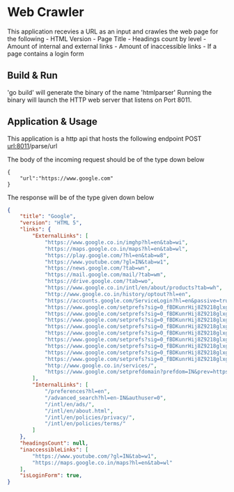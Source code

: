 # Web Crawler
This application recevies a URL as an input and crawles the web page for the following
    - HTML Version
    - Page Title
    - Headings count by level
    - Amount of internal and external links
    - Amount of inaccessible links
    - If a page contains a login form

## Build & Run
'go build' will generate the binary of the name 'htmlparser'
Running the binary will launch the HTTP web server that listens on Port 8011. 

## Application & Usage
This application is a http api that hosts the following endpoint 
POST <url:8011>/parse/url

The body of the incoming request should be of the type down below
```josn
{
    "url":"https://www.google.com"
}
```

The response will be of the type given down below
```json
{
    "title": "Google",
    "version": "HTML 5",
    "links": {
        "ExternalLinks": [
            "https://www.google.co.in/imghp?hl=en&tab=wi",
            "https://maps.google.co.in/maps?hl=en&tab=wl",
            "https://play.google.com/?hl=en&tab=w8",
            "https://www.youtube.com/?gl=IN&tab=w1",
            "https://news.google.com/?tab=wn",
            "https://mail.google.com/mail/?tab=wm",
            "https://drive.google.com/?tab=wo",
            "https://www.google.co.in/intl/en/about/products?tab=wh",
            "http://www.google.co.in/history/optout?hl=en",
            "https://accounts.google.com/ServiceLogin?hl=en&passive=true&continue=https://www.google.com/&ec=GAZAAQ",
            "https://www.google.com/setprefs?sig=0_fBDKunrHij8Z9218glxgCGlyWKM%3D&hl=hi&source=homepage&sa=X&ved=0ahUKEwjE8qSCwaHxAhWzyzgGHYkgBmcQ2ZgBCAU",
            "https://www.google.com/setprefs?sig=0_fBDKunrHij8Z9218glxgCGlyWKM%3D&hl=bn&source=homepage&sa=X&ved=0ahUKEwjE8qSCwaHxAhWzyzgGHYkgBmcQ2ZgBCAY",
            "https://www.google.com/setprefs?sig=0_fBDKunrHij8Z9218glxgCGlyWKM%3D&hl=te&source=homepage&sa=X&ved=0ahUKEwjE8qSCwaHxAhWzyzgGHYkgBmcQ2ZgBCAc",
            "https://www.google.com/setprefs?sig=0_fBDKunrHij8Z9218glxgCGlyWKM%3D&hl=mr&source=homepage&sa=X&ved=0ahUKEwjE8qSCwaHxAhWzyzgGHYkgBmcQ2ZgBCAg",
            "https://www.google.com/setprefs?sig=0_fBDKunrHij8Z9218glxgCGlyWKM%3D&hl=ta&source=homepage&sa=X&ved=0ahUKEwjE8qSCwaHxAhWzyzgGHYkgBmcQ2ZgBCAk",
            "https://www.google.com/setprefs?sig=0_fBDKunrHij8Z9218glxgCGlyWKM%3D&hl=gu&source=homepage&sa=X&ved=0ahUKEwjE8qSCwaHxAhWzyzgGHYkgBmcQ2ZgBCAo",
            "https://www.google.com/setprefs?sig=0_fBDKunrHij8Z9218glxgCGlyWKM%3D&hl=kn&source=homepage&sa=X&ved=0ahUKEwjE8qSCwaHxAhWzyzgGHYkgBmcQ2ZgBCAs",
            "https://www.google.com/setprefs?sig=0_fBDKunrHij8Z9218glxgCGlyWKM%3D&hl=ml&source=homepage&sa=X&ved=0ahUKEwjE8qSCwaHxAhWzyzgGHYkgBmcQ2ZgBCAw",
            "https://www.google.com/setprefs?sig=0_fBDKunrHij8Z9218glxgCGlyWKM%3D&hl=pa&source=homepage&sa=X&ved=0ahUKEwjE8qSCwaHxAhWzyzgGHYkgBmcQ2ZgBCA0",
            "http://www.google.co.in/services/",
            "https://www.google.com/setprefdomain?prefdom=IN&prev=https://www.google.co.in/&sig=K_wZVpjI-qkMdRYbNE3kQaP9OtH1Q%3D"
        ],
        "InternalLinks": [
            "/preferences?hl=en",
            "/advanced_search?hl=en-IN&authuser=0",
            "/intl/en/ads/",
            "/intl/en/about.html",
            "/intl/en/policies/privacy/",
            "/intl/en/policies/terms/"
        ]
    },
    "headingsCount": null,
    "inaccessibleLinks": [
        "https://www.youtube.com/?gl=IN&tab=w1",
        "https://maps.google.co.in/maps?hl=en&tab=wl"
    ],
    "isLoginForm": true,
}
```
